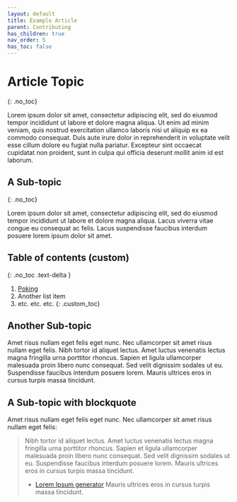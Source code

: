 ```yaml
---
layout: default
title: Example Article
parent: Contributing
has_children: true
nav_order: 5
has_toc: false
---
```

# Article Topic
{: .no_toc}

Lorem ipsum dolor sit amet, consectetur adipiscing elit, sed do eiusmod tempor incididunt ut labore et dolore magna aliqua. Ut enim ad minim veniam, quis nostrud exercitation ullamco laboris nisi ut aliquip ex ea commodo consequat. Duis aute irure dolor in reprehenderit in voluptate velit esse cillum dolore eu fugiat nulla pariatur. Excepteur sint occaecat cupidatat non proident, sunt in culpa qui officia deserunt mollit anim id est laborum.

## A Sub-topic
{: .no_toc}

Lorem ipsum dolor sit amet, consectetur adipiscing elit, sed do eiusmod tempor incididunt ut labore et dolore magna aliqua. Lacus viverra vitae congue eu consequat ac felis. Lacus suspendisse faucibus interdum posuere lorem ipsum dolor sit amet.

## Table of contents (custom)
{: .no_toc .text-delta }
1. [Poking](https://epitaph.dev/docs/Tools/Assembly/Poking/)
2. Another list item
3. etc. etc. etc.
{: .custom_toc}

## Another Sub-topic

Amet risus nullam eget felis eget nunc. Nec ullamcorper sit amet risus nullam eget felis. Nibh tortor id aliquet lectus. Amet luctus venenatis lectus magna fringilla urna porttitor rhoncus. Sapien et ligula ullamcorper malesuada proin libero nunc consequat. Sed velit dignissim sodales ut eu. Suspendisse faucibus interdum posuere lorem. Mauris ultrices eros in cursus turpis massa tincidunt.

## A Sub-topic with blockquote

Amet risus nullam eget felis eget nunc. Nec ullamcorper sit amet risus nullam eget felis:
> Nibh tortor id aliquet lectus. Amet luctus venenatis lectus magna fringilla urna porttitor rhoncus. Sapien et ligula ullamcorper malesuada proin libero nunc consequat. Sed velit dignissim sodales ut eu. Suspendisse faucibus interdum posuere lorem. Mauris ultrices eros in cursus turpis massa tincidunt.
> - [Lorem Ipsum generator](loremipsum.io)
Mauris ultrices eros in cursus turpis massa tincidunt.

